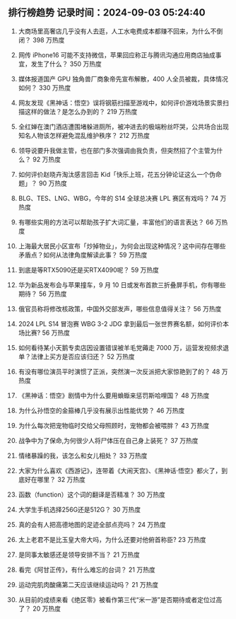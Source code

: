 
## 排行榜趋势 记录时间：2024-09-03 05:24:40
  
  1. 大商场里高奢店几乎没有人去逛，人工水电费成本都赚不回来，为什么不倒闭？ 398 万热度
    
  2. 网传 iPhone16 可能不支持微信，苹果回应称正与腾讯沟通应用商店抽成事宜，发生了什么？ 350 万热度
    
  3. 媒体报道国产 GPU 独角兽厂商象帝先宣布解散，400 人全员被裁，具体情况如何？ 330 万热度
    
  4. 网友发现《黑神话：悟空》误将钢筋扫描至游戏中，如何评价游戏场景实景扫描这样的做法？是怎么办到的？ 219 万热度
    
  5. 全红婵在澳门酒店遭围堵躲进厕所，被冲进去的极端粉丝吓哭，公共场合出现知名人物该怎样避免混乱维护秩序？ 212 万热度
    
  6. 领导说要升我做主管，也在部门多次强调由我负责，但突然招了个主管为什么？ 92 万热度
    
  7. 如何评价赵晓卉淘汰感言回击 Kid「快乐上班，花五分钟论证这么一个伪命题」？ 90 万热度
    
  8. BLG、TES、LNG、WBG，今年的 S14 全球总决赛 LPL 赛区有戏吗？ 74 万热度
    
  9. 有哪些实用的方法可以帮助孩子扩大词汇量，丰富他们的语言表达？ 66 万热度
    
  10. 上海最大居民小区宣布「炒掉物业」，为何会出现这种情况？这中间存在哪些矛盾点？如何从法律角度解读此事？ 59 万热度
    
  11. 到底是等RTX5090还是买RTX4090呢？ 59 万热度
    
  12. 华为新品发布会与苹果撞车，9 月 10 日或发布首款三折叠屏手机，你有哪些期待？ 56 万热度
    
  13. 俄官员称将修改核政策，中国外交部发声，哪些信息值得关注？ 56 万热度
    
  14. 2024 LPL S14 冒泡赛 WBG 3-2 JDG 拿到最后一张世界赛名额，如何评价本场比赛? 56 万热度
    
  15. 如何看待某小天鹅专卖店因设置错误被羊毛党薅走 7000 万，运营发视频求退单？法律上买方是否应该归还？ 52 万热度
    
  16. 有没有哪位演员平时演惯了正派，突然演一次反派把大家惊艳到了的？ 48 万热度
    
  17. 《黑神话：悟空》剧情中为什么要用蝜蝂来惩罚斯哈哩国？ 48 万热度
    
  18. 为什么孙悟空的金箍棒几乎没有展示出性能优势？ 46 万热度
    
  19. 为什么每次把宠物临时交给父母照顾时，宠物都会被喂胖？ 43 万热度
    
  20. 战争中为了保命,为何很少人将尸体压在自己身上装死？ 37 万热度
    
  21. 情绪暴躁的我，该怎么和女儿相处？ 33 万热度
    
  22. 大家为什么喜欢《西游记》，连带着《大闹天宫》、《黑神话·悟空》都火了，到底好在哪里？ 32 万热度
    
  23. 函数（function）这个词的翻译是否精准？ 30 万热度
    
  24. 大学生手机选择256G还是512G？ 30 万热度
    
  25. 真的会有人把高德地图的足迹全部点亮吗？ 24 万热度
    
  26. 太上老君不是比玉皇大帝大吗，为什么还要对他俯首称臣? 23 万热度
    
  27. 是同事太敏感还是领导安排不当？ 21 万热度
    
  28. 看完《阿甘正传》，有什么难忘的台词？ 21 万热度
    
  29. 运动完肌肉酸痛第二天应该继续运动吗？ 21 万热度
    
  30. 从目前的成绩来看《绝区零》被看作第三代“米一游”是否期待或者定位过高了？ 20 万热度
    